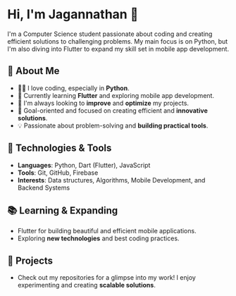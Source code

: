 # Hi, I'm Jagannathan 👋

I'm a Computer Science student passionate about coding and creating efficient solutions to challenging problems. My main focus is on Python, but I'm also diving into Flutter to expand my skill set in mobile app development.

## 🌟 About Me
- 👨‍💻 I love coding, especially in **Python**.
- 📱 Currently learning **Flutter** and exploring mobile app development.
- 🚀 I'm always looking to **improve** and **optimize** my projects.
- 🎯 Goal-oriented and focused on creating efficient and **innovative solutions**.
- 💡 Passionate about problem-solving and **building practical tools**.

## 🔧 Technologies & Tools
- **Languages**: Python, Dart (Flutter), JavaScript
- **Tools**: Git, GitHub, Firebase
- **Interests**: Data structures, Algorithms, Mobile Development, and Backend Systems

## 📚 Learning & Expanding
- Flutter for building beautiful and efficient mobile applications.
- Exploring **new technologies** and best coding practices.

## 💼 Projects
- Check out my repositories for a glimpse into my work! I enjoy experimenting and creating **scalable solutions**.
